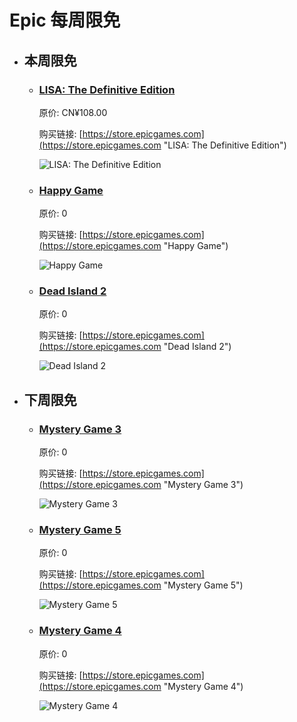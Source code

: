 # Epic 每周限免

- ## 本周限免


  - ### [LISA: The Definitive Edition](https://store.epicgames.com "LISA: The Definitive Edition")

    原价: CN¥108.00

    购买链接: [https://store.epicgames.com](https://store.epicgames.com "LISA: The Definitive Edition")

    ![LISA: The Definitive Edition](https://cdn1.epicgames.com/offer/ca3a9d16d131478c97fd56c138a6511a/EGS_LISATheDefinitiveEdition_DingalingProductions_Bundles_S1_2560x1440-55b66eb2046507e58eac435c21331bd5)


  - ### [Happy Game](https://store.epicgames.com "Happy Game")

    原价: 0

    购买链接: [https://store.epicgames.com](https://store.epicgames.com "Happy Game")

    ![Happy Game](https://cdn1.epicgames.com/offer/d5241c76f178492ea1540fce45616757/egs-vault-carousel-mobile-thumbnail-1200x160011_1200x1600-d91e66eade3c5f1b438dcfa9e2de4011)


  - ### [Dead Island 2](https://store.epicgames.com "Dead Island 2")

    原价: 0

    购买链接: [https://store.epicgames.com](https://store.epicgames.com "Dead Island 2")

    ![Dead Island 2](https://cdn1.epicgames.com/offer/d5241c76f178492ea1540fce45616757/egs-vault-carousel-mobile-thumbnail-1200x160011_1200x1600-d91e66eade3c5f1b438dcfa9e2de4011)


- ## 下周限免


  - ### [Mystery Game 3](https://store.epicgames.com "Mystery Game 3")

    原价: 0

    购买链接: [https://store.epicgames.com](https://store.epicgames.com "Mystery Game 3")

    ![Mystery Game 3](https://cdn1.epicgames.com/offer/d5241c76f178492ea1540fce45616757/egs-vault-carousel-mobile-thumbnail-1200x160011_1200x1600-d91e66eade3c5f1b438dcfa9e2de4011)


  - ### [Mystery Game 5](https://store.epicgames.com "Mystery Game 5")

    原价: 0

    购买链接: [https://store.epicgames.com](https://store.epicgames.com "Mystery Game 5")

    ![Mystery Game 5](https://cdn1.epicgames.com/offer/d5241c76f178492ea1540fce45616757/egs-vault-carousel-mobile-thumbnail-1200x160011_1200x1600-d91e66eade3c5f1b438dcfa9e2de4011)


  - ### [Mystery Game 4](https://store.epicgames.com "Mystery Game 4")

    原价: 0

    购买链接: [https://store.epicgames.com](https://store.epicgames.com "Mystery Game 4")

    ![Mystery Game 4](https://cdn1.epicgames.com/offer/d5241c76f178492ea1540fce45616757/egs-vault-carousel-mobile-thumbnail-1200x160011_1200x1600-d91e66eade3c5f1b438dcfa9e2de4011)

